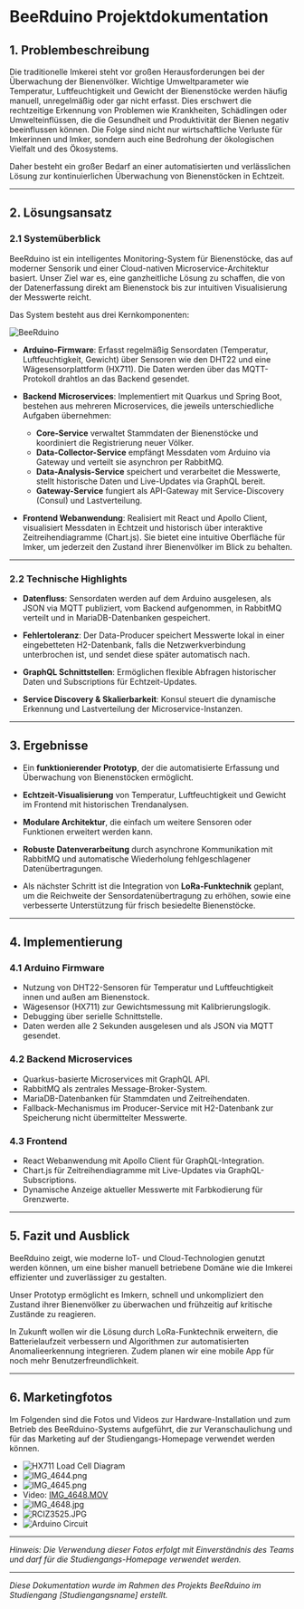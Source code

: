 # BeeRduino Projektdokumentation

## 1. Problembeschreibung

Die traditionelle Imkerei steht vor großen Herausforderungen bei der Überwachung der Bienenvölker. Wichtige Umweltparameter wie Temperatur, Luftfeuchtigkeit und Gewicht der Bienenstöcke werden häufig manuell, unregelmäßig oder gar nicht erfasst. Dies erschwert die rechtzeitige Erkennung von Problemen wie Krankheiten, Schädlingen oder Umwelteinflüssen, die die Gesundheit und Produktivität der Bienen negativ beeinflussen können. Die Folge sind nicht nur wirtschaftliche Verluste für Imkerinnen und Imker, sondern auch eine Bedrohung der ökologischen Vielfalt und des Ökosystems.

Daher besteht ein großer Bedarf an einer automatisierten und verlässlichen Lösung zur kontinuierlichen Überwachung von Bienenstöcken in Echtzeit.

---

## 2. Lösungsansatz

### 2.1 Systemüberblick

BeeRduino ist ein intelligentes Monitoring-System für Bienenstöcke, das auf moderner Sensorik und einer Cloud-nativen Microservice-Architektur basiert. Unser Ziel war es, eine ganzheitliche Lösung zu schaffen, die von der Datenerfassung direkt am Bienenstock bis zur intuitiven Visualisierung der Messwerte reicht.

Das System besteht aus drei Kernkomponenten:

![BeeRduino](https://github.com/user-attachments/assets/c8d18df3-7c8c-4691-ad6e-044852016fcc)

- **Arduino-Firmware**: Erfasst regelmäßig Sensordaten (Temperatur, Luftfeuchtigkeit, Gewicht) über Sensoren wie den DHT22 und eine Wägesensorplattform (HX711). Die Daten werden über das MQTT-Protokoll drahtlos an das Backend gesendet.

- **Backend Microservices**: Implementiert mit Quarkus und Spring Boot, bestehen aus mehreren Microservices, die jeweils unterschiedliche Aufgaben übernehmen:
  - **Core-Service** verwaltet Stammdaten der Bienenstöcke und koordiniert die Registrierung neuer Völker.
  - **Data-Collector-Service** empfängt Messdaten vom Arduino via Gateway und verteilt sie asynchron per RabbitMQ.
  - **Data-Analysis-Service** speichert und verarbeitet die Messwerte, stellt historische Daten und Live-Updates via GraphQL bereit.
  - **Gateway-Service** fungiert als API-Gateway mit Service-Discovery (Consul) und Lastverteilung.

- **Frontend Webanwendung**: Realisiert mit React und Apollo Client, visualisiert Messdaten in Echtzeit und historisch über interaktive Zeitreihendiagramme (Chart.js). Sie bietet eine intuitive Oberfläche für Imker, um jederzeit den Zustand ihrer Bienenvölker im Blick zu behalten.

---

### 2.2 Technische Highlights

- **Datenfluss**: Sensordaten werden auf dem Arduino ausgelesen, als JSON via MQTT publiziert, vom Backend aufgenommen, in RabbitMQ verteilt und in MariaDB-Datenbanken gespeichert.

- **Fehlertoleranz**: Der Data-Producer speichert Messwerte lokal in einer eingebetteten H2-Datenbank, falls die Netzwerkverbindung unterbrochen ist, und sendet diese später automatisch nach.

- **GraphQL Schnittstellen**: Ermöglichen flexible Abfragen historischer Daten und Subscriptions für Echtzeit-Updates.

- **Service Discovery & Skalierbarkeit**: Konsul steuert die dynamische Erkennung und Lastverteilung der Microservice-Instanzen.

---

## 3. Ergebnisse

- Ein **funktionierender Prototyp**, der die automatisierte Erfassung und Überwachung von Bienenstöcken ermöglicht.

- **Echtzeit-Visualisierung** von Temperatur, Luftfeuchtigkeit und Gewicht im Frontend mit historischen Trendanalysen.

- **Modulare Architektur**, die einfach um weitere Sensoren oder Funktionen erweitert werden kann.

- **Robuste Datenverarbeitung** durch asynchrone Kommunikation mit RabbitMQ und automatische Wiederholung fehlgeschlagener Datenübertragungen.

- Als nächster Schritt ist die Integration von **LoRa-Funktechnik** geplant, um die Reichweite der Sensordatenübertragung zu erhöhen, sowie eine verbesserte Unterstützung für frisch besiedelte Bienenstöcke.

---

## 4. Implementierung

### 4.1 Arduino Firmware

- Nutzung von DHT22-Sensoren für Temperatur und Luftfeuchtigkeit innen und außen am Bienenstock.
- Wägesensor (HX711) zur Gewichtsmessung mit Kalibrierungslogik.
- Debugging über serielle Schnittstelle.
- Daten werden alle 2 Sekunden ausgelesen und als JSON via MQTT gesendet.

### 4.2 Backend Microservices

- Quarkus-basierte Microservices mit GraphQL API.
- RabbitMQ als zentrales Message-Broker-System.
- MariaDB-Datenbanken für Stammdaten und Zeitreihendaten.
- Fallback-Mechanismus im Producer-Service mit H2-Datenbank zur Speicherung nicht übermittelter Messwerte.

### 4.3 Frontend

- React Webanwendung mit Apollo Client für GraphQL-Integration.
- Chart.js für Zeitreihendiagramme mit Live-Updates via GraphQL-Subscriptions.
- Dynamische Anzeige aktueller Messwerte mit Farbkodierung für Grenzwerte.

---

## 5. Fazit und Ausblick

BeeRduino zeigt, wie moderne IoT- und Cloud-Technologien genutzt werden können, um eine bisher manuell betriebene Domäne wie die Imkerei effizienter und zuverlässiger zu gestalten. 

Unser Prototyp ermöglicht es Imkern, schnell und unkompliziert den Zustand ihrer Bienenvölker zu überwachen und frühzeitig auf kritische Zustände zu reagieren. 

In Zukunft wollen wir die Lösung durch LoRa-Funktechnik erweitern, die Batterielaufzeit verbessern und Algorithmen zur automatisierten Anomalieerkennung integrieren. Zudem planen wir eine mobile App für noch mehr Benutzerfreundlichkeit.

---

## 6. Marketingfotos

Im Folgenden sind die Fotos und Videos zur Hardware-Installation und zum Betrieb des BeeRduino-Systems aufgeführt, die zur Veranschaulichung und für das Marketing auf der Studiengangs-Homepage verwendet werden können.

- ![HX711 Load Cell Diagram](./assembly-photos/HX711_4x50kg_load_cell_diagram.png)
- ![IMG_4644.png](./assembly-photos/IMG_4644.png)
- ![IMG_4645.png](./assembly-photos/IMG_4645.png)
- Video: [IMG_4648.MOV](./assembly-photos/IMG_4648.MOV)
- ![IMG_4648.jpg](./assembly-photos/IMG_4648.jpg)
- ![RCIZ3525.JPG](./assembly-photos/RCIZ3525.JPG)
- ![Arduino Circuit](./assembly-photos/arduino-circuit.png)

---

*Hinweis: Die Verwendung dieser Fotos erfolgt mit Einverständnis des Teams und darf für die Studiengangs-Homepage verwendet werden.*

---

*Diese Dokumentation wurde im Rahmen des Projekts BeeRduino im Studiengang [Studiengangsname] erstellt.*

